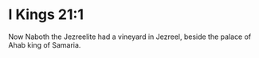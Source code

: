# I Kings 21:1

Now Naboth the Jezreelite had a vineyard in Jezreel, beside the palace of Ahab king of Samaria.
